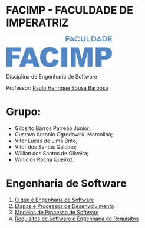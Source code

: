 # FACIMP - FACULDADE DE IMPERATRIZ
![alt text](/facimp.png "Facimp")

Disciplina de Engenharia de Software

Professor: 
[Paulo Henrique Sousa Barbosa](https://github.com/agenteph)

# Grupo: 
* Gilberto Barros Parreão Junior;
* Gustavo Antonio Ogrodowski Marcolina;
* Vitor Lucas de Lima Brito;
* Vitor dos Santos Galdino;
* Willian dos Santos de Oliveira;
* Winicios Rocha Queiroz.

       

# Engenharia de Software

1. [O que é Engenharia de Software](https://github.com/8oito-bits/ENGENHARIA-DE-SOFTWARE-01--TI-DA-DEPRESS-O/wiki/O-que-é-Engenharia-de-Software%3F)
2. [Etapas e Processos de Desenvolvimento](https://github.com/8oito-bits/ENGENHARIA-DE-SOFTWARE-01--TI-DA-DEPRESS-O/wiki/Etapas-e-Processos-de-Desenvolvimento)
3. [Modelos de Processo de Software](https://github.com/8oito-bits/ENGENHARIA-DE-SOFTWARE-01--TI-DA-DEPRESS-O/wiki/Modelos-de-Processo-de-Software)
4. [Requisitos de Software e Engenharia de Requisitos](https://github.com/8oito-bits/ENGENHARIA-DE-SOFTWARE-01--TI-DA-DEPRESS-O/wiki/Requisitos-de-Software-e-Engenharia-de-Requisitos)
